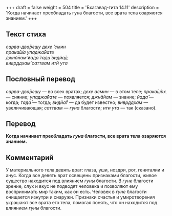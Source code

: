 +++
draft = false
weight = 504
title = 'Бхагавад-гита 14.11'
description = 'Когда начинает преобладать гуна благости, все врата тела озаряются знанием.'
+++

## Текст стиха

_сарва-два̄решу дехе ’смин  
прака̄ш́а упаджа̄йате  
джн̃а̄нам̇ йада̄ тада̄ видйа̄д  
вивр̣ддхам̇ саттвам итй ута_

## Пословный перевод

_сарва_\-_два̄решу_ — во всех вратах; _дехе_ _асмин_ — в этом теле; _прака̄ш́ах̣_ — сияние; _упаджа̄йате_ — появляется; _джн̃а̄нам_ — знание; _йада̄_ — когда; _тада̄_ — тогда; _видйа̄т_ — да будет известно; _вивр̣ддхам_ — увеличивающая; _саттвам_ — _гуна_ благости; _ити_ _ута_ — так (сказано).

## Перевод

**Когда начинает преобладать _гуна_ благости, все врата тела озаряются знанием.**

## Комментарий

У материального тела девять врат: глаза, уши, ноздри, рот, гениталии и анус. Когда все девять врат освещены признаками благости, живое существо находится под влиянием _гуны_ благости. В _гуне_ благости зрение, слух и вкус не подводят человека и позволяют ему воспринимать мир таким, как он есть. Человек в _гуне_ благости очищается изнутри и снаружи. Признаки счастья и умиротворения украшают все врата его тела, помогая понять, что он находится под влиянием _гуны_ благости.

